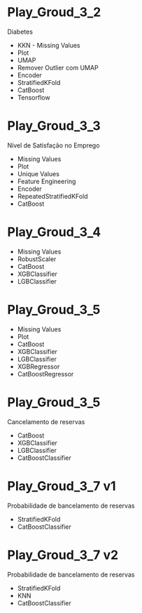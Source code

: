 # Play_Groud_3_2
Diabetes
- KKN - Missing Values
- Plot
- UMAP
- Remover Outlier com UMAP
- Encoder
- StratifiedKFold
- CatBoost
- Tensorflow

# Play_Groud_3_3
Nível de Satisfação no Emprego
- Missing Values
- Plot
- Unique Values
- Feature Engineering
- Encoder
- RepeatedStratifiedKFold
- CatBoost

# Play_Groud_3_4
- Missing Values
- RobustScaler
- CatBoost
- XGBClassifier
- LGBClassifier

# Play_Groud_3_5
- Missing Values
- Plot
- CatBoost
- XGBClassifier
- LGBClassifier
- XGBRegressor
- CatBoostRegressor

# Play_Groud_3_5
Cancelamento de reservas
- CatBoost
- XGBClassifier
- LGBClassifier
- CatBoostClassifier

# Play_Groud_3_7 v1
Probabilidade de bancelamento de reservas
- StratifiedKFold
- CatBoostClassifier

# Play_Groud_3_7 v2
Probabilidade de bancelamento de reservas
- StratifiedKFold
- KNN
- CatBoostClassifier
